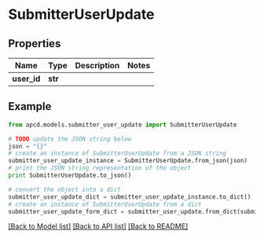 # SubmitterUserUpdate


## Properties

Name | Type | Description | Notes
------------ | ------------- | ------------- | -------------
**user_id** | **str** |  | 

## Example

```python
from apcd.models.submitter_user_update import SubmitterUserUpdate

# TODO update the JSON string below
json = "{}"
# create an instance of SubmitterUserUpdate from a JSON string
submitter_user_update_instance = SubmitterUserUpdate.from_json(json)
# print the JSON string representation of the object
print SubmitterUserUpdate.to_json()

# convert the object into a dict
submitter_user_update_dict = submitter_user_update_instance.to_dict()
# create an instance of SubmitterUserUpdate from a dict
submitter_user_update_form_dict = submitter_user_update.from_dict(submitter_user_update_dict)
```
[[Back to Model list]](../README.md#documentation-for-models) [[Back to API list]](../README.md#documentation-for-api-endpoints) [[Back to README]](../README.md)


